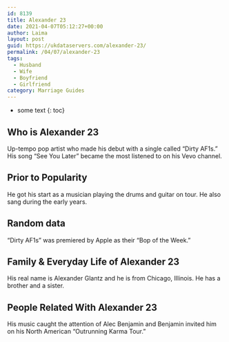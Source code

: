 ```yaml
---
id: 8139
title: Alexander 23
date: 2021-04-07T05:12:27+00:00
author: Laima
layout: post
guid: https://ukdataservers.com/alexander-23/
permalink: /04/07/alexander-23
tags:
  - Husband
  - Wife
  - Boyfriend
  - Girlfriend
category: Marriage Guides
---
```


* some text
{: toc}


## Who is Alexander 23
                  
                  
                  
Up-tempo pop artist who made his debut with a single called &#8220;Dirty AF1s.&#8221; His song &#8220;See You Later&#8221; became the most listened to on his Vevo channel.
                  
              
            
              
            
                
                
                
## Prior to Popularity
                  
                  
                  
He got his start as a musician playing the drums and guitar on tour. He also sang during the early years. 
                  
              
            
              
            
                
                
                
## Random data
                  
                  
                  
&#8220;Dirty AF1s&#8221; was premiered by Apple as their &#8220;Bop of the Week.&#8221;
                  
              
            
              
            
                
                
                
## Family & Everyday Life of Alexander 23
                  
                  
                  
His real name is Alexander Glantz and he is from Chicago, Illinois. He has a brother and a sister.
                  
              
            
              
            
                
                
                
## People Related With Alexander 23
                  
                  
                  
His music caught the attention of Alec Benjamin and Benjamin invited him on his North American &#8220;Outrunning Karma Tour.&#8221;
                  
              
            
              
            
                
              
            
              
              
            
            
              
            
          
          
          